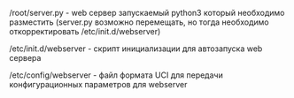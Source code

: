/root/server.py - web сервер запускаемый python3
который необходимо разместить
(server.py возможно перемещать, но тогда необходимо откорректировать /etc/init.d/webserver)

/etc/init.d/webserver - скрипт инициализации для автозапуска web сервера

/etc/config/webserver - файл формата UCI для передачи конфигурационных параметров для webserver
